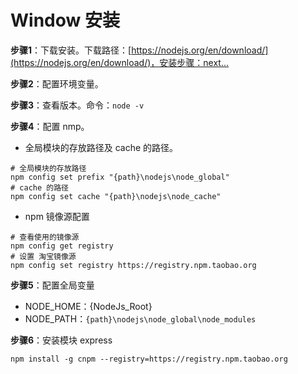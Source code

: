 # Window 安装

**步骤1**：下载安装。下载路径：[https://nodejs.org/en/download/](https://nodejs.org/en/download/)，安装步骤：next…

**步骤2**：配置环境变量。

**步骤3**：查看版本。命令：`node -v`

**步骤4**：配置 nmp。

-   全局模块的存放路径及 cache 的路径。

```shell
# 全局模块的存放路径
npm config set prefix "{path}\nodejs\node_global"
# cache 的路径
npm config set cache "{path}\nodejs\node_cache"
```

-   npm 镜像源配置

```shell
# 查看使用的镜像源
npm config get registry
# 设置 淘宝镜像源
npm config set registry https://registry.npm.taobao.org
```

**步骤5**：配置全局变量

-   NODE_HOME：{NodeJs_Root}
-   NODE_PATH：`{path}\nodejs\node_global\node_modules`

**步骤6**：安装模块 express

```shell
npm install -g cnpm --registry=https://registry.npm.taobao.org
```

